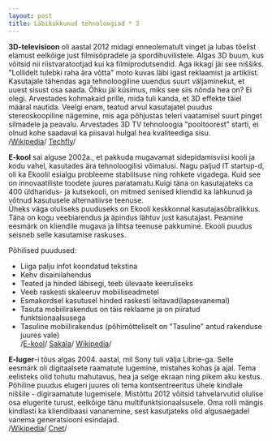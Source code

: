 ```yaml
---
layout: post
title: Läbikukkunud tehnoloogiad * 3
---
```


**3D-televisioon** oli aastal 2012 midagi enneolematult vinget ja lubas tõelist elamust eelkõige just filmisõpradele ja spordihuvilistele. Algas 3D buum, kus võitsid nii riistvaratootjad kui ka filmiprodutsendid. Aga ikkagi jäi see niššiks. "Lollidelt tulebki raha ära võtta" moto kuvas läbi igast reklaamist ja artiklist.  
Kasutajale tähendas aga tehnoloogiline uuendus suurt väljaminekut, et uuest sisust osa saada. Õhku jäi küsimus, miks see siis nõnda hea on? Ei olegi. Arvestades kohmakaid prille, mida tuli kanda, et 3D effekte täiel määral nautida. Veelgi enam, teatud arvul kasutajatel puudus stereoskoopiline nägemine, mis aga põhjustas teleri vaatamisel suurt pinget silmadele ja peavalu.
Arvestades 3D TV tehnoloogia "pooltoorest" starti, ei olnud kohe saadaval ka piisaval hulgal hea kvaliteediga sisu.  
/[Wikipedia](https://en.wikipedia.org/wiki/3D_television)/ [Techfly](http://www.techfly.co.uk/2015/05/3d-tv-is-officially-dead-and-this-is-why-it-failed/)/

**E-kool** sai alguse 2002a., et pakkuda mugavamat sidepidamisviisi kooli ja kodu vahel, kasutades ära tehnoloogilisi võimalusi. Nagu paljud IT startup-d, oli ka Ekoolil esialgu probleeme stabiilsuse ning rohkete vigadega. Kuid see on innovaatiliste toodete juures paratamatu.Kuigi täna on kasutajateks ca 400 üldharidus- ja kutsekooli, on mitmed senised kliendid ka lahkunud ja võtnud kasutusele alternatiivse teenuse.  
Üheks väga oluliseks puuduseks on Ekooli keskkonnal kasutajasõbralikkus. Täna on kogu veebiarendus ja äpindus lähtuv just kasutajast. Peamine eesmärk on kliendile mugava ja lihtsa teenuse pakkumine. Ekooli puudus seisneb selle kasutamise raskuses.

Põhilised puudused:  
* Liiga palju infot koondatud tekstina  
* Kehv disainilahendus  
* Teated ja hinded läbisegi, teeb ülevaate keeruliseks  
* Veeb raskesti skaleeruv mobiiliseadmetel  
* Esmakordsel kasutusel hinded raskesti leitavad(lapsevanemal)  
* Tasuta mobiilirakendus on täis reklaame ja on piiratud funktsionaalsusega  
* Tasuline mobiilirakendus (põhimõtteliselt on "Tasuline" antud rakenduse juures vale)  
/[E-kool](www.ekool.ee)/ [Sakala](http://www.sakala.ajaleht.ee/982396/viljandlased-panid-ekooli-asemel-kaiku-stuudiumi)/ [Wikipedia](https://et.wikipedia.org/wiki/EKool)/

**E-luger**-i tõus algas 2004. aastal, mil Sony tuli välja Librie-ga. Selle eesmärk oli digitaalsete raamatute lugemine, mistahes kohas ja ajal. Tema eelisteks olid tohutu mahutavus, hea ja selge ekraan ning pikem aku kestus. Põhiline puudus elugeri juures oli tema kontsentreeritus ühele kindlale niššile - digiraamatute lugemisele. Mistõttu 2012 võitsid tahvelarvutid olulise osa elugerite turust, eelkõige tänu multifunktsionaalsusele. Oma rolli mängis kindlasti ka kliendibaasi vananemine, sest kasutjateks olid algusaegadel vanema generatsiooni esindajad.  
/[Wikipedia](https://en.wikipedia.org/wiki/E-reader)/ [Cnet](http://www.cnet.com/news/rip-e-book-readers-rise-of-tablets-drives-e-reader-drop/)/ 
